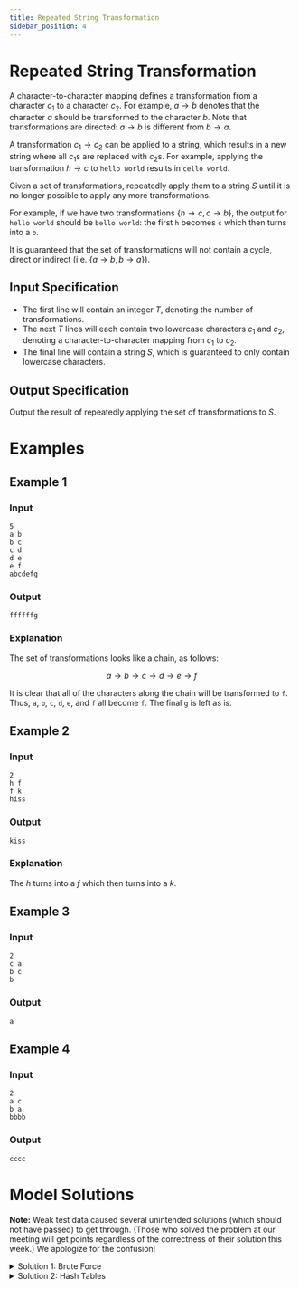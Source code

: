 ```yaml
---
title: Repeated String Transformation
sidebar_position: 4
---
```


# Repeated String Transformation

A character-to-character mapping defines a transformation from a character $c_1$ to a character $c_2$.
For example, $a \to b$ denotes that the character $a$ should be transformed to the character $b$.
Note that transformations are directed: $a \to b$ is different from $b \to a$.

A transformation $c_1 \to c_2$ can be applied to a string, which results in a new string where all $c_1$s are replaced
with $c_2$s. For example, applying the transformation $h \to c$ to `hello world` results in `cello world`.

Given a set of transformations, repeatedly apply them to a string $S$ until it is no longer possible to apply any more transformations.

For example, if we have two transformations $\{h \to c, c \to b\}$, the output for `hello world` should be `bello world`:
the first `h` becomes `c` which then turns into a `b`.

It is guaranteed that the set of transformations will not contain a cycle, direct or indirect (i.e. $\{a \to b, b \to a\}$).

## Input Specification

- The first line will contain an integer $T$, denoting the number of transformations.
- The next $T$ lines will each contain two lowercase characters $c_1$ and $c_2$, denoting a character-to-character mapping from $c_1$ to $c_2$.
- The final line will contain a string $S$, which is guaranteed to only contain lowercase characters.

## Output Specification

Output the result of repeatedly applying the set of transformations to $S$.

# Examples

## Example 1

### Input

```
5
a b
b c
c d
d e
e f
abcdefg
```

### Output

```
ffffffg
```

### Explanation

The set of transformations looks like a chain, as follows:

$$
a \to b \to c \to d \to e \to f
$$

It is clear that all of the characters along the chain will be transformed to `f`.
Thus, `a`, `b`, `c`, `d`, `e`, and `f` all become `f`. The final `g` is left as is.

## Example 2

### Input

```
2
h f
f k
hiss
```

### Output

```
kiss
```

### Explanation

The $h$ turns into a $f$ which then turns into a $k$.

## Example 3

### Input

```
2
c a
b c
b
```

### Output

```
a
```

## Example 4

### Input

```
2
a c
b a
bbbb
```

### Output

```
cccc
```

# Model Solutions

**Note:** Weak test data caused several unintended solutions (which should not have passed) to get through. (Those who solved the problem at our meeting will get points regardless of the correctness of their solution this week.) We apologize for the confusion!

<details><summary>Solution 1: Brute Force</summary>
<p>

## Intuition

Just do as the problem states: apply each transformation repeatedly in a loop, until none of the transformations have any effect.

## Code

```py
t = int(input())
transformations = []
for _ in range(t):
	a, b = input().split()
	transformations.append((a, b))

s = input()
while True:
	changed = False
	for a, b in transformations:
		replaced = s.replace(a, b)
		if s != replaced:
			changed = True
		s = replaced
	if not changed:
		break
print(s)
```

## Implementation Details

`changed` keeps track of whether any transformation has resulted in the string changing in the current iteration. To replace the characters, we use [`str.replace`](https://docs.python.org/3/library/stdtypes.html#str.replace).

## Example

```
2
h f
f k
hiss
```

1. First iteration.
   1. Apply the first transformation, $h \to f$, resulting in `fiss`.
   2. Apply the second transformation, $f \to k$, resulting in `kiss`.
   3. As the string changed, the loop continues.
2. Second iteration.
   1. Apply the first transformation, $h \to f$. No effect.
   2. Apply the second transformation, $f \to k$. No effect.
   3. As the string did not change, break the loop.
3. Output `kiss`.

## Time Complexity

About $O(|Z|tn)$ where $Z$ is the alphabet. Each iteration of the `while` loop attempts to apply all $t$ transformations on the string of length $n$. Thus the time complexity of each iteration is $O(tn)$.

Moreover, the number of iterations is bounded by the size of the alphabet $|Z|$, given that there are no cycles (indirect or direct) in the set of transformations.

</p>
</details>

<details><summary>Solution 2: Hash Tables</summary>

## Intuition

The key insight here is to apply transformations character-by-character rather than on complete strings. That is, to obtain the transformed string for $S$, go through each character of $S$ and find the character that it resolves to rather than transforming all of $S$ at once.

We can do this with a dictionary that maps a character $c$ to what character it resolves to. For example, given the following input:

```
5
a b
b c
c d
d e
e f
abcdefg
```

We would have the following dictionary:

```py
{
	"a": "b",
	"b": "c",
	"c": "d",
	"d": "e",
	"e": "f",
}
```

To look up what a character resolves to, it suffices to look it up in the dictionary repeatedly as long as there is an entry for it. For example, to resolve the character $a$, we perform the following steps:

1. Check if there is an entry for $a$.
   1. Yes; so set the current character to $b$ and continue.
2. Check if there is an entry for $b$.
   1. Yes; so set the current character to $c$ and continue.
3. Check if there is an entry for $c$.
   1. Yes; so set the current character to $d$ and continue.
4. Check if there is an entry for $d$.
   1. Yes; so set the current character to $e$ and continue.
5. Check if there is an entry for $e$.
   1. Yes; so set the current character to $f$ and continue.
6. Check if there is an entry for $f$.
   1. No; so stop here.

This eventually resolves to $f$, which indicates that $a$ should become $f$ which is correct.

## Code

```py
resolves_to = {}
t = int(input())
for _ in range(t):
	a, b = input().split()
	resolves_to[a] = b

s = input()
output = []
for c in s:
	while c in resolves_to:
		c = resolves_to[c]
	output.append(c)
print("".join(output))
```

## Time Complexity

$O(|Z|n)$. Consider the following loop:

```py
while c in resolves_to:
	c = resolves_to[c]
```

First, observe that as there are no loops, $c$ changes each iteration.
$Z$ is the alphabet, there are $|Z|$ possible characters, so `resolves_to` can have at max $|Z|$ keys.
In other words, there are only $|Z|$ possible values for $c$, and as $c$'s value changes each iteration,
the number of iterations is bounded by $|Z|$.

As there are $n$ iterations where $O(|Z|)$ work is being done in each, the overall time complexity is $O(|Z|n)$.

</details>
